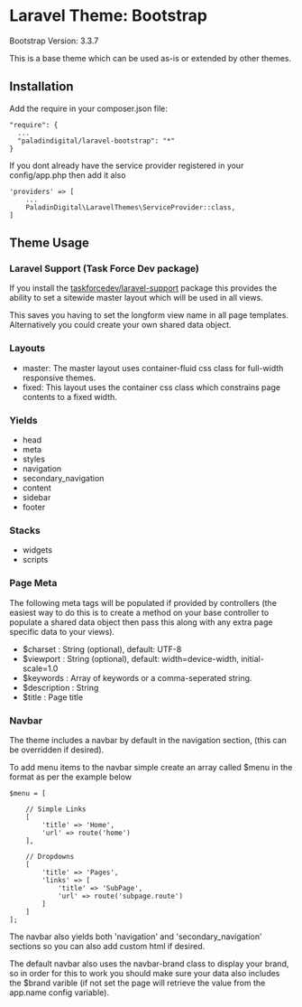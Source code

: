 # Laravel Theme: Bootstrap

Bootstrap Version: 3.3.7

This is a base theme which can be used as-is or extended by other themes.

## Installation

Add the require in your composer.json file:

    "require": {
      ...
      "paladindigital/laravel-bootstrap": "*"
    }

If you dont already have the service provider registered in your config/app.php then add it also

    'providers' => [
        ...
        PaladinDigital\LaravelThemes\ServiceProvider::class,
    ]
    
## Theme Usage

### Laravel Support (Task Force Dev package)

If you install the [taskforcedev/laravel-support](https://github.com/taskforcedev/laravel-support) package this provides the ability to set a sitewide master layout which will be used in all views.

This saves you having to set the longform view name in all page templates.  Alternatively you could create your own shared data object.

### Layouts

 - master: The master layout uses container-fluid css class for full-width responsive themes.
 - fixed: This layout uses the container css class which constrains page contents to a fixed width.

### Yields
 - head
 - meta
 - styles
 - navigation
 - secondary_navigation
 - content
 - sidebar
 - footer

### Stacks
 - widgets
 - scripts

### Page Meta

The following meta tags will be populated if provided by controllers (the easiest way to do this is to create a method on your base controller to populate a shared data object then pass this along with any extra page specific data to your views).

 - $charset : String (optional), default: UTF-8
 - $viewport : String (optional), default: width=device-width, initial-scale=1.0 
 - $keywords : Array of keywords or a comma-seperated string.
 - $description : String
 - $title : Page title

### Navbar

The theme includes a navbar by default in the navigation section, (this can be overridden if desired).

To add menu items to the navbar simple create an array called $menu in the format as per the example below

    $menu = [
        
        // Simple Links
        [
            'title' => 'Home',
            'url' => route('home')
        ],
        
        // Dropdowns
        [
            'title' => 'Pages',
            'links' => [
                'title' => 'SubPage',
                'url' => route('subpage.route')
            ]
        ]
    ];

The navbar also yields both 'navigation' and 'secondary_navigation' sections so you can also add custom html if desired.

The default navbar also uses the navbar-brand class to display your brand, so in order for this to work you should make sure your data also includes the $brand varible (if not set the page will retrieve the value from the app.name config variable).
